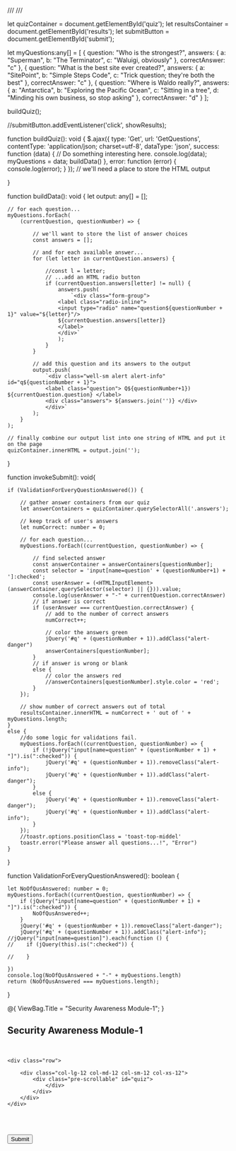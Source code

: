 /// <reference path="typings/jquery/jquery.d.ts" />
/// <reference path="typings/toastr/toastr.d.ts" />


let quizContainer = <HTMLElement>document.getElementById('quiz');
let resultsContainer = <HTMLElement>document.getElementById('results');
let submitButton = <HTMLElement>document.getElementById('submit');


let myQuestions:any[] = [
    {
        question: "Who is the strongest?",
        answers:
        {
            a: "Superman",
            b: "The Terminator",
            c: "Waluigi, obviously"
        },
        correctAnswer: "c"
    },
    {
        question: "What is the best site ever created?",
        answers:
        {
            a: "SitePoint",
            b: "Simple Steps Code",
            c: "Trick question; they're both the best"
        },
        correctAnswer: "c"
    },
    {
        question: "Where is Waldo really?",
        answers:
        {
            a: "Antarctica",
            b: "Exploring the Pacific Ocean",
            c: "Sitting in a tree",
            d: "Minding his own business, so stop asking"
        },
        correctAnswer: "d"
    }
];

buildQuiz();

//submitButton.addEventListener('click', showResults);

function buildQuiz(): void {
    $.ajax({
        type: 'Get',
        url: 'GetQuestions',
        contentType: 'application/json; charset=utf-8',
        dataType: 'json',
        success: function (data) {
            // Do something interesting here.
            console.log(data);
            myQuestions = data;
            buildData()
        },
        error: function (error) {
            console.log(error);
        }
    });
    // we'll need a place to store the HTML output
    
}

function buildData(): void {
    let output: any[] = [];

    // for each question...
    myQuestions.forEach(
        (currentQuestion, questionNumber) => {

            // we'll want to store the list of answer choices
            const answers = [];

            // and for each available answer...
            for (let letter in currentQuestion.answers) {

                //const l = letter;
                // ...add an HTML radio button
                if (currentQuestion.answers[letter] != null) {
                    answers.push(
                        `<div class="form-group">
                    <label class="radio-inline">
                    <input type="radio" name="question${questionNumber + 1}" value="${letter}"/>
                    ${currentQuestion.answers[letter]}
                    </label>
                    </div>`
                    );
                }
            }

            // add this question and its answers to the output
            output.push(
                `<div class="well-sm alert alert-info" id="q${questionNumber + 1}">
                <label class="question"> Q${questionNumber+1}) ${currentQuestion.question} </label>
                <div class="answers"> ${answers.join('')} </div>
                </div>`
            );
        }
    );

    // finally combine our output list into one string of HTML and put it on the page
    quizContainer.innerHTML = output.join('');
}

function invokeSubmit(): void{

    if (ValidationForEveryQuestionAnswered()) {
    
        // gather answer containers from our quiz
        let answerContainers = quizContainer.querySelectorAll('.answers');

        // keep track of user's answers
        let numCorrect: number = 0;

        // for each question...
        myQuestions.forEach((currentQuestion, questionNumber) => {

            // find selected answer
            const answerContainer = answerContainers[questionNumber];
            const selector = 'input[name=question' + (questionNumber+1) + ']:checked';
            const userAnswer = (<HTMLInputElement>(answerContainer.querySelector(selector) || {})).value;
            console.log(userAnswer + "-" + currentQuestion.correctAnswer)
            // if answer is correct
            if (userAnswer === currentQuestion.correctAnswer) {
                // add to the number of correct answers
                numCorrect++;

                // color the answers green
                jQuery('#q' + (questionNumber + 1)).addClass("alert-danger")
                answerContainers[questionNumber];
            }
            // if answer is wrong or blank
            else {
                // color the answers red
                //answerContainers[questionNumber].style.color = 'red';
            }
        });

        // show number of correct answers out of total
        resultsContainer.innerHTML = numCorrect + ' out of ' + myQuestions.length;
    }
    else {
        //do some logic for validations fail.
        myQuestions.forEach((currentQuestion, questionNumber) => {
            if (!jQuery("input[name=question" + (questionNumber + 1) + "]").is(":checked")) {
                jQuery('#q' + (questionNumber + 1)).removeClass("alert-info");
                jQuery('#q' + (questionNumber + 1)).addClass("alert-danger");
            }
            else {
                jQuery('#q' + (questionNumber + 1)).removeClass("alert-danger");
                jQuery('#q' + (questionNumber + 1)).addClass("alert-info");
            }
        });
        //toastr.options.positionClass = 'toast-top-middel'
        toastr.error("Please answer all questions...!", "Error")
    }
}

function ValidationForEveryQuestionAnswered(): boolean {

    let NoOfQusAnswered: number = 0;
    myQuestions.forEach((currentQuestion, questionNumber) => {
        if (jQuery("input[name=question" + (questionNumber + 1) + "]").is(":checked")) {
            NoOfQusAnswered++;
        }
        jQuery('#q' + (questionNumber + 1)).removeClass("alert-danger");
        jQuery('#q' + (questionNumber + 1)).addClass("alert-info");
    //jQuery("input[name=question]").each(function () {
    //    if (jQuery(this).is(":checked")) {
            
    //    }

    })
    console.log(NoOfQusAnswered + "-" + myQuestions.length)
    return (NoOfQusAnswered === myQuestions.length);
}






@{
    ViewBag.Title = "Security Awareness Module-1";
}

<head>
    <meta charset="utf-8" />
    <meta name="viewport" content="width=device-width, initial-scale=1.0">
    <title>SAQ</title>
    <link href="~/Content/toastr.css" rel="stylesheet" />
    <script src="~/Scripts/saq.js"></script>
</head>
<h2>Security Awareness Module-1</h2>
<br />
<div class="container">

    <div class="row">

        <div class="col-lg-12 col-md-12 col-sm-12 col-xs-12">
            <div class="pre-scrollable" id="quiz">
                </div>
            </div>
        </div>
    </div>
<br><br>
<div class="form-group">
    <input type="button" class="btn btn-success" value="Submit" onclick="invokeSubmit()" />
</div>
<div id="results"></div>
<script src="~/Scripts/toastr.js"></script>
<script src="~/Scripts/TsSaq.js"></script>
